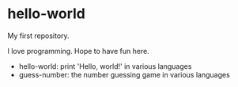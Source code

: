# hello-world

My first repository.

I love programming. Hope to have fun here.

- hello-world: print 'Hello, world!' in various languages
- guess-number: the number guessing game in various languages
